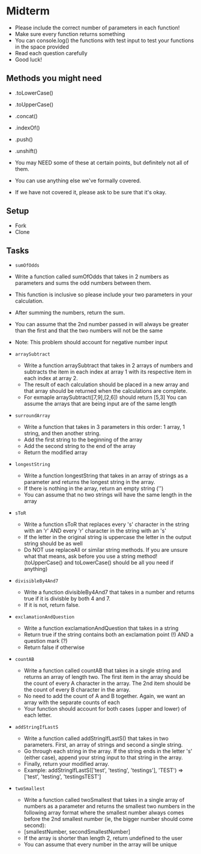 # Midterm

* Please include the correct number of parameters in each function!
* Make sure every function returns something
* You can console.log() the functions with test input to test your functions in the space provided
* Read each question carefully
* Good luck!

## Methods you might need
* .toLowerCase()
* .toUpperCase()
* .concat()
* .indexOf()
* .push()
* .unshift()

* You may NEED some of these at certain points, but definitely not all of them.
* You can use anything else we've formally covered.
* If we have not covered it, please ask to be sure that it's okay.

## Setup

* Fork
* Clone

## Tasks

* `sumOfOdds`
* Write a function called sumOfOdds that takes in 2 numbers as parameters and sums the odd numbers between them.
* This function is inclusive so please include your two parameters in your calculation.
* After summing the numbers, return the sum.
* You can assume that the 2nd number passed in will always be greater than the first and that the two numbers will not be the same
* Note: This problem should account for negative number input

* `arraySubtract`
  * Write a function arraySubtract that takes in 2 arrays of numbers and subtracts the item in each index at array 1 with its respective item in each index at array 2.
  * The result of each calculation should be placed in a new array and that array should be returned when the calculations are complete.
  * For exmaple arraySubtract([7,9],[2,6]) should return [5,3]
You can assume the arrays that are being input are of the same length


* `surroundArray`
  * Write a function that takes in 3 parameters in this order: 1 array, 1 string, and then another string.
  * Add the first string to the beginning of the array
  * Add the second string to the end of the array
  * Return the modified array

* `longestString`
  * Write a function longestString that takes in an array of strings as a parameter and returns the longest string in the array.
  * If there is nothing in the array, return an empty string ('')
  * You can assume that no two strings will have the same length in the array

* `sToR`
  * Write a function sToR that replaces every 's' character in the string with an 'r' AND every 'r' character in the string with an 's'
  * If the letter in the original string is uppercase the letter in the output string should be as well
  * Do NOT use replaceAll or similar string methods.  If you are unsure what that means, ask before you use a string method!  (toUpperCase() and toLowerCase() should be all you need if anything)

* `divisibleBy4And7`
  * Write a function divisibleBy4And7 that takes in a number and returns true if it is divisble by both 4 and 7.
  * If it is not, return false.

* `exclamationAndQuestion`
  * Write a function exclamationAndQuestion that takes in a string
  * Return true if the string contains both an exclamation point (!) AND a question mark (?)
  * Return false if otherwise

* `countAB`
  * Write a function called countAB that takes in a single string and returns an array of length two.  The first item in the array should be the count of every A character in the array.  The 2nd item should be the count of every B character in the array.  
  * No need to add the count of A and B together.  Again, we want an array with the separate counts of each
  * Your function should account for both cases (upper and lower) of each letter.

* `addStringIfLastS`
  * Write a function called addStringIfLastS() that takes in two parameters.  First, an array of strings and second a single string.  
  * Go through each string in the array.  If the string ends in the letter 's' (either case), append your string input to that string in the array.
  * Finally, return your modified array.
  * Example: addStringIfLastS(['test', 'testing', 'testings'], 'TEST') => ['test', 'testing', 'testingsTEST']

* `twoSmallest`
  * Write a function called twoSmallest that takes in a single array of numbers as a parameter and returns the smallest two numbers in the following array format where the smallest number always comes before the 2nd smallest number (ie, the bigger number should come second): 
  * [smallestNumber, secondSmallestNumber]
  * If the array is shorter than length 2, return undefined to the user
  * You can assume that every number in the array will be unique


